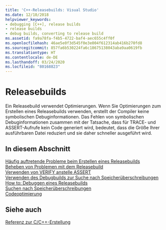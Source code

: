 ```yaml
---
title: 'C++-Releasebuilds: Visual Studio'
ms.date: 12/10/2018
helpviewer_keywords:
- debugging [C++], release builds
- release builds
- debug builds, converting to release build
ms.assetid: fa9a78fa-f4b5-4722-baf4-aec655c4ff0f
ms.openlocfilehash: 46ae5e0f3d545f0e3e004f612314ab416b270fd8
ms.sourcegitcommit: 857fa6b530224fa6c18675138043aba9aa0619fb
ms.translationtype: HT
ms.contentlocale: de-DE
ms.lasthandoff: 03/24/2020
ms.locfileid: "80168823"
---
```

# <a name="release-builds"></a>Releasebuilds

Ein Releasebuild verwendet Optimierungen. Wenn Sie Optimierungen zum Erstellen eines Releasebuilds verwenden, erstellt der Compiler keine symbolischen Debuginformationen. Das Fehlen von symbolischen Debuginformationen zusammen mit der Tatsache, dass für TRACE- und ASSERT-Aufrufe kein Code generiert wird, bedeutet, dass die Größe Ihrer ausführbaren Datei reduziert und sie daher schneller ausgeführt wird.

## <a name="in-this-section"></a>In diesem Abschnitt

[Häufig auftretende Probleme beim Erstellen eines Releasebuilds](common-problems-when-creating-a-release-build.md)<br/>
[Beheben von Problemen mit dem Releasebuild](fixing-release-build-problems.md)<br/>
[Verwenden von VERIFY anstelle ASSERT](using-verify-instead-of-assert.md)<br/>
[Verwenden des Debugbuilds zur Suche nach Speicherüberschreibungen](using-the-debug-build-to-check-for-memory-overwrite.md)<br/>
[How to: Debuggen eines Releasebuilds](how-to-debug-a-release-build.md)<br/>
[Suchen nach Speicherüberschreibungen](checking-for-memory-overwrites.md)<br/>
[Codeoptimierung](optimizing-your-code.md)

## <a name="see-also"></a>Siehe auch

[Referenz zur C/C++-Erstellung](reference/c-cpp-building-reference.md)

